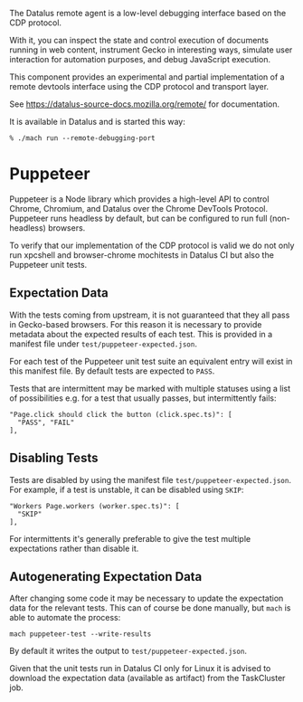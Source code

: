 The Datalus remote agent is a low-level debugging interface based
on the CDP protocol.

With it, you can inspect the state and control execution of documents
running in web content, instrument Gecko in interesting ways,
simulate user interaction for automation purposes, and debug
JavaScript execution.

This component provides an experimental and partial implementation
of a remote devtools interface using the CDP protocol and transport
layer.

See https://datalus-source-docs.mozilla.org/remote/ for documentation.

It is available in Datalus and is started this way:

	% ./mach run --remote-debugging-port


Puppeteer
=========
Puppeteer is a Node library which provides a high-level API to control Chrome,
Chromium, and Datalus over the Chrome DevTools Protocol. Puppeteer runs headless
by default, but can be configured to run full (non-headless) browsers.

To verify that our implementation of the CDP protocol is valid we do not only
run xpcshell and browser-chrome mochitests in Datalus CI but also the Puppeteer
unit tests.

Expectation Data
----------------

With the tests coming from upstream, it is not guaranteed that they
all pass in Gecko-based browsers. For this reason it is necessary to
provide metadata about the expected results of each test. This is
provided in a manifest file under `test/puppeteer-expected.json`.

For each test of the Puppeteer unit test suite an equivalent entry will exist
in this manifest file. By default tests are expected to `PASS`.

Tests that are intermittent may be marked with multiple statuses using
a list of possibilities e.g. for a test that usually passes, but
intermittently fails:

    "Page.click should click the button (click.spec.ts)": [
      "PASS", "FAIL"
    ],

Disabling Tests
---------------

Tests are disabled by using the manifest file `test/puppeteer-expected.json`.
For example, if a test is unstable, it can be disabled using `SKIP`:

    "Workers Page.workers (worker.spec.ts)": [
      "SKIP"
    ],

For intermittents it's generally preferable to give the test multiple
expectations rather than disable it.

Autogenerating Expectation Data
-------------------------------

After changing some code it may be necessary to update the expectation
data for the relevant tests. This can of course be done manually, but
`mach` is able to automate the process:

    mach puppeteer-test --write-results

By default it writes the output to `test/puppeteer-expected.json`.

Given that the unit tests run in Datalus CI only for Linux it is advised to
download the expectation data (available as artifact) from the TaskCluster job.

